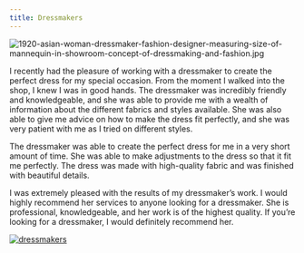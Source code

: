 ```yaml
---
title: Dressmakers
---
```


![1920-asian-woman-dressmaker-fashion-designer-measuring-size-of-mannequin-in-showroom-concept-of-dressmaking-and-fashion.jpg](/1920-asian-woman-dressmaker-fashion-designer-measuring-size-of-mannequin-in-showroom-concept-of-dressmaking-and-fashion.jpg)

I recently had the pleasure of working with a dressmaker to create the perfect dress for my special occasion. From the moment I walked into the shop, I knew I was in good hands. The dressmaker was incredibly friendly and knowledgeable, and she was able to provide me with a wealth of information about the different fabrics and styles available. She was also able to give me advice on how to make the dress fit perfectly, and she was very patient with me as I tried on different styles.

The dressmaker was able to create the perfect dress for me in a very short amount of time. She was able to make adjustments to the dress so that it fit me perfectly. The dress was made with high-quality fabric and was finished with beautiful details.

I was extremely pleased with the results of my dressmaker’s work. I would highly recommend her services to anyone looking for a dressmaker. She is professional, knowledgeable, and her work is of the highest quality. If you’re looking for a dressmaker, I would definitely recommend her.

[![dressmakers](<https://dabuttonfactory.com/button.png?t=CHECK+SERVICE&f=Noto+Sans-Bold&ts=26&tc=fff&hp=45&vp=20&c=11&bgt=unicolored&bgc=4bd42f>)](<https://londonexpertfinder.com/link>)